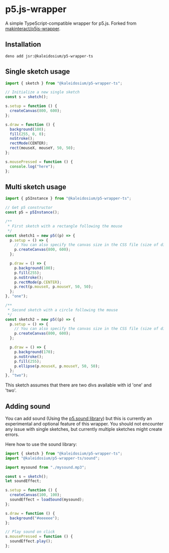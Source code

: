 # p5.js-wrapper

A simple TypeScript-compatible wrapper for p5.js. Forked from
[makinteract/p5js-wrapper](https://github.com/makinteract/p5js-wrapper/).

## Installation

`deno add jsr:@kaleidosium/p5-wrapper-ts`

## Single sketch usage

```js
import { sketch } from "@kaleidosium/p5-wrapper-ts";

// Initialize a new single sketch
const s = sketch();

s.setup = function () {
  createCanvas(800, 600);
};

s.draw = function () {
  background(100);
  fill(255, 0, 0);
  noStroke();
  rectMode(CENTER);
  rect(mouseX, mouseY, 50, 50);
};

s.mousePressed = function () {
  console.log("here");
};
```

## Multi sketch usage

```js
import { p5Instance } from "@kaleidosium/p5-wrapper-ts";

// Get p5 constructor
const p5 = p5Instance();

/**
 * First sketch with a rectangle following the mouse
 */
const sketch1 = new p5((p) => {
  p.setup = () => {
    // You can also specify the canvas size in the CSS file (size of div #one)
    p.createCanvas(800, 600);
  };

  p.draw = () => {
    p.background(100);
    p.fill(255);
    p.noStroke();
    p.rectMode(p.CENTER);
    p.rect(p.mouseX, p.mouseY, 50, 50);
  };
}, "one");

/**
 * Second sketch with a circle following the mouse
 */
const sketch2 = new p5((p) => {
  p.setup = () => {
    // You can also specify the canvas size in the CSS file (size of div #two)
    p.createCanvas(800, 600);
  };

  p.draw = () => {
    p.background(170);
    p.noStroke();
    p.fill(255);
    p.ellipse(p.mouseX, p.mouseY, 50, 50);
  };
}, "two");
```

This sketch assumes that there are two divs available with id 'one' and 'two'.

## Adding sound

You can add sound (Using the
[p5.sound library](https://p5js.org/reference/#/libraries/p5.sound)) but this is
currently an experimental and optional feature of this wrapper. You should not
encounter any issue with single sketches, but currently multiple sketches might
create errors.

Here how to use the sound library:

```js
import { sketch } from "@kaleidosium/p5-wrapper-ts";
import "@kaleidosium/p5-wrapper-ts/sound";

import mysound from "./mysound.mp3";

const s = sketch();
let soundEffect;

s.setup = function () {
  createCanvas(100, 100);
  soundEffect = loadSound(mysound);
};

s.draw = function () {
  background("#eeeeee");
};

// Play sound on click
s.mousePressed = function () {
  soundEffect.play();
};
```
